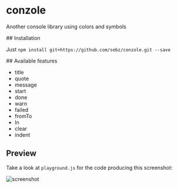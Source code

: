 conzole
=======

Another console library using colors and symbols

## Installation

Just `npm install git+https://github.com/sebz/conzole.git --save`


## Available features

* title
* quote
* message
* start
* done
* warn
* failed
* fromTo
* ln
* clear
* indent


## Preview

Take a look at `playground.js` for the code producing this screenshot:

![screenshot](https://raw.githubusercontent.com/sebz/conzole/master/conzole.png)

